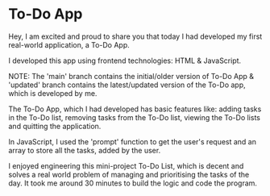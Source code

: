 # To-Do App

Hey, I am excited and proud to share you that today I had developed my first real-world application, a To-Do App.

I developed this app using frontend technologies: HTML & JavaScript.

NOTE: The 'main' branch contains the initial/older version of To-Do App & 'updated' branch contains the latest/updated version of the To-Do app, which is developed by me.

The To-Do App, which I had developed has basic features like: adding tasks in the To-Do list, removing tasks from the To-Do list, viewing the To-Do lists and quitting the application.

In JavaScript, I used the 'prompt' function to get the user's request and an array to store all the tasks, added by the user.

I enjoyed engineering this mini-project To-Do List, which is decent and solves a real world problem of managing and prioritising the tasks of the day. It took me around 30 minutes to build the logic and code the program.